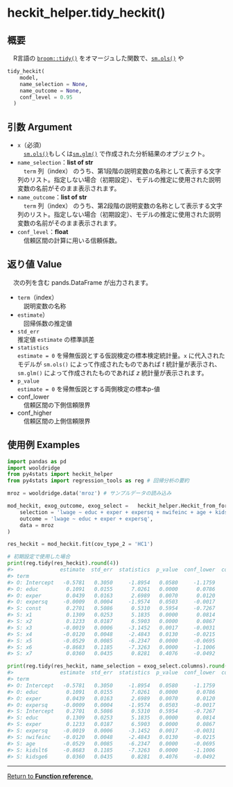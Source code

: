 # heckit_helper.tidy_heckit()

## 概要

　R言語の [`broom::tidy()`](https://broom.tidymodels.org/reference/tidy.lm.html) をオマージュした関数で、[`sm.ols()`](https://www.statsmodels.org/stable/generated/statsmodels.regression.linear_model.OLS.html) や

```python
tidy_heckit(
    model, 
    name_selection = None, 
    name_outcome = None, 
    conf_level = 0.95
  )
```

## 引数 Argument

- `x`（必須）</br>
　[`sm.ols()`](https://www.statsmodels.org/stable/generated/statsmodels.regression.linear_model.OLS.html)もしくは[`sm.glm()`](https://www.statsmodels.org/devel/generated/statsmodels.genmod.generalized_linear_model.GLM.html) で作成された分析結果のオブジェクト。
- `name_selection`：**list of str**</br>
　`term` 列（index） のうち、第1段階の説明変数の名称として表示する文字列のリスト。指定しない場合（初期設定）、モデルの推定に使用された説明変数の名前がそのまま表示されます。
- `name_outcome`：**list of str**</br>
　`term` 列（index） のうち、第2段階の説明変数の名称として表示する文字列のリスト。指定しない場合（初期設定）、モデルの推定に使用された説明変数の名前がそのまま表示されます。
- `conf_level`：**float**</br>
　信頼区間の計算に用いる信頼係数。

## 返り値 Value

　次の列を含む pands.DataFrame が出力されます。

- `term`（index）</br>
　説明変数の名称
- `estimate`）</br>
　回帰係数の推定値
- `std_err`</br>
  推定値 `estimate` の標準誤差
- `statistics`</br>
  `estimate = 0` を帰無仮説とする仮説検定の標本検定統計量。`x` に代入されたモデルが `sm.ols()` によって作成されたものであれば $t$ 統計量が表示され、`sm.glm()` によって作成されたものであれば $z$ 統計量が表示されます。
- `p_value`</br>
  `estimate = 0` を帰無仮説とする両側検定の標本p-値
- conf_lower</br>
　信頼区間の下側信頼限界
- conf_higher</br>
　信頼区間の上側信頼限界

## 使用例 Examples

```python
import pandas as pd
import wooldridge
from py4stats import heckit_helper
from py4stats import regression_tools as reg # 回帰分析の要約

mroz = wooldridge.data('mroz') # サンプルデータの読み込み

mod_heckit, exog_outcome, exog_select =   heckit_helper.Heckit_from_formula(
    selection = 'lwage ~ educ + exper + expersq + nwifeinc + age + kidslt6 + kidsge6',
    outcome = 'lwage ~ educ + exper + expersq',
    data = mroz
)

res_heckit = mod_heckit.fit(cov_type_2 = 'HC1')

# 初期設定で使用した場合
print(reg.tidy(res_heckit).round(4))
#>               estimate  std_err  statistics  p_value  conf_lower  conf_higher
#> term                                                                         
#> O: Intercept   -0.5781   0.3050     -1.8954   0.0580     -1.1759       0.0197
#> O: educ         0.1091   0.0155      7.0261   0.0000      0.0786       0.1395
#> O: exper        0.0439   0.0163      2.6989   0.0070      0.0120       0.0758
#> O: expersq     -0.0009   0.0004     -1.9574   0.0503     -0.0017       0.0000
#> S: const        0.2701   0.5086      0.5310   0.5954     -0.7267       1.2669
#> S: x1           0.1309   0.0253      5.1835   0.0000      0.0814       0.1804
#> S: x2           0.1233   0.0187      6.5903   0.0000      0.0867       0.1600
#> S: x3          -0.0019   0.0006     -3.1452   0.0017     -0.0031      -0.0007
#> S: x4          -0.0120   0.0048     -2.4843   0.0130     -0.0215      -0.0025
#> S: x5          -0.0529   0.0085     -6.2347   0.0000     -0.0695      -0.0362
#> S: x6          -0.8683   0.1185     -7.3263   0.0000     -1.1006      -0.6360
#> S: x7           0.0360   0.0435      0.8281   0.4076     -0.0492       0.1212
```

```python
print(reg.tidy(res_heckit, name_selection = exog_select.columns).round(4))
#>               estimate  std_err  statistics  p_value  conf_lower  conf_higher
#> term                                                                         
#> O: Intercept   -0.5781   0.3050     -1.8954   0.0580     -1.1759       0.0197
#> O: educ         0.1091   0.0155      7.0261   0.0000      0.0786       0.1395
#> O: exper        0.0439   0.0163      2.6989   0.0070      0.0120       0.0758
#> O: expersq     -0.0009   0.0004     -1.9574   0.0503     -0.0017       0.0000
#> S: Intercept    0.2701   0.5086      0.5310   0.5954     -0.7267       1.2669
#> S: educ         0.1309   0.0253      5.1835   0.0000      0.0814       0.1804
#> S: exper        0.1233   0.0187      6.5903   0.0000      0.0867       0.1600
#> S: expersq     -0.0019   0.0006     -3.1452   0.0017     -0.0031      -0.0007
#> S: nwifeinc    -0.0120   0.0048     -2.4843   0.0130     -0.0215      -0.0025
#> S: age         -0.0529   0.0085     -6.2347   0.0000     -0.0695      -0.0362
#> S: kidslt6     -0.8683   0.1185     -7.3263   0.0000     -1.1006      -0.6360
#> S: kidsge6      0.0360   0.0435      0.8281   0.4076     -0.0492       0.1212
```
***
[Return to **Function reference**.](https://github.com/Hirototensho/Py4Stats/blob/main/man/reference.md)
